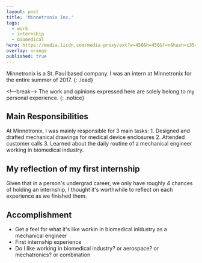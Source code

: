 ```yaml
---
layout: post
title: 'Minnetronix Inc.'
tags:
  - work
  - internship
  - biomedical
hero: https://media.licdn.com/media-proxy/ext?w=450&h=450&f=n&hash=c35rlKOlDeAhfC7Msqh9Y%2Bp7%2BDs%3D&ora=1%2CaFBCTXdkRmpGL2lvQUFBPQ%2CxAVta9Er0Ua9hFUXyxIv5bqTokG5_AlESo-TA3PiDmHp5YzdMSC8OtiLLPH48wMJeixFyBljIbHxBmWjUcL-YpSvI4t-3NW0Ysmgf1oFbBIigHs
overlay: orange
published: true
---
```


Minnetronix is a St. Paul based company. I was an intern at Minnetronix for the entire summer of 2017.
{: .lead}

<!–-break-–>
The work and opinions expressed here are solely belong to my personal experience.
{: .notice}
## Main Responsibilities
At Minnetronix, I was mainly responsible for 3 main tasks: 1. Designed and drafted mechanical drawings for medical device enclosures 2. Attended customer calls 3. Learned about the daily routine of a mechanical engineer working in biomedical industry.

## My reflection of my first internship
Given that in a person's undergrad career, we only have roughly 4 chances of holding an internship, I thought it's worthwhile to reflect on each experience as we finished them.

## Accomplishment
* Get a feel for what it's like workin in biomedical inldustry as a mechanical engineer <br>
* First internship experience <br>
*  Do I like working in biomedical industry? or aerospace? or mechatronics? or combination
